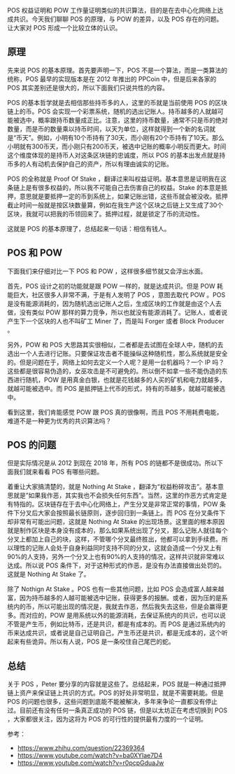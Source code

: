 POS 权益证明和 POW 工作量证明类似的共识算法，目的是在去中心化网络上达成共识。今天我们聊聊 POS 的原理，与 POW 的差异，以及 POS 存在的问题。让大家对 POS 形成一个比较立体的认识。

## 原理

先来说 POS 的基本原理。首先要声明一下，POS 不是一个算法，而是一类算法的统称，POS 最早的实现版本是在 2012 年推出的 PPCoin 中，但是后来各家的 POS 其实差别还是很大的，所以下面我们只说共性的内容。

POS 的基本哲学就是去相信那些持币多的人，这里的币就是当前使用 POS 的区块链上的币。POS 会实现一个彩票系统，随机的选出记账人。持币越多的人就越可能被选中，概率跟持币数量成正比。注意，这里的持币数量，通常不只是币的绝对数量，而是币的数量乘以持币时间，以天为单位，这样就得到一个新的名词就是“币天”。例如，小明有10个币持有了30天，而小刚有20个币持有了10天。那么小明就有300币天，而小刚只有200币天，被选中记账的概率小明反而更大。时间这个维度体现的是持币人对这条区块链的忠诚度，所以 POS 的基本出发点就是持币多的人有动机去保护自己的资产，所以有理由诚实的记账。

POS 的全称就是 Proof Of Stake ，翻译过来叫权益证明。基本意思是证明我在这条链上是有很多权益的，所以我不可能自己去伤害自己的权益。Stake 的本意是抵押，意思就是要抵押一定的币到系统上，如果记账出错，这些币就会被没收。抵押截止时间一般就是按区块数量算，例如在我生产这个区块之后链上又生成了30个区块，我就可以把我的币领回来了。抵押过程，就是锁定了币的流动性。

这就是 POS 的基本原理了，总结起来一句话：相信有钱人。

## POS 和 POW 

下面我们来仔细对比一下 POS 和 POW ，这样很多细节就又会浮出水面。

首先，POS 设计之初的功能就是跟 POW 一样的，就是达成共识。但是 POW 耗能巨大，社区很多人非常不满，于是有人发明了 POS ，意图去取代 POW 。POS 是没有能源消耗的，因为随机选出记账人之后，生成区块的工作就是由这个人去做，没有类似 POW 那样的算力竞争，所以也就没有能源消耗了。记账人，或者说产生下一个区块的人也不叫矿工 Miner 了，而是叫 Forger 或者 Block Producer 。

另外，POW 和 POS 大思路其实很相似，二者都是去试图在全球人中，随机的去选出一个人去进行记账。只要保证攻击者不能操纵这种随机性，那么系统就是安全的。但是问题在于，网络上如何去定义一个人呢？是用一台机器吗？一个 IP 吗？这些都是很容易伪造的，女巫攻击是不可避免的。所以倒不如拿一些不能伪造的东西进行随机，POW 是用真金白银，也就是花钱越多的人买的矿机和电力就越多，就越可能被选中。而 POS 是抵押链上代币的形式，持有的币越多，就越可能被选中。

看到这里，我们肯能感觉 POW 跟 POS 真的很像啊，而且 POS 不用耗费电能，难道不是一种更为优秀的共识算法吗？

## POS 的问题

但是实际情况是从 2012 到现在 2018 年，所有 POS 的链都不是很成功。所以下面我们就来看看 POS 有哪些问题。

着重让大家搞清楚的，就是 Nothing At Stake ，翻译为“权益粉碎攻击”。基本意思就是”如果我作恶，其实我也不会损失任何东西“。当然，这里的作恶方式肯定是有特指的。区块链存在于去中心化网络上，产生分叉是非常正常的事情，POW 条件下分叉后大家会按照最长链原则，逐步回归到一条链上。而 POS 在分叉条件下却非常有可能出问题，这就是 Nothing At Stake 的出现场景。这里面的根本原因就是制作区块是本身没有成本的，那么如果系统出现了分叉，那么记账人就往每个分叉上都加上自己的块，这样，不管哪个分叉最终胜出，他都可以拿到手续费。所以理性的记账人会处于自身利益同时支持不同的分叉，这就会造成一个分叉上有90%的人支持，另外一个分叉上也有90%的人支持的情况，这样共识就非常难以达成。所以说 POS 条件下，对于这种形式的作恶，是没有办法直接做出处罚的。这就是 Nothing At Stake 了。

除了 Nothign At Stake 。POS 也有一些其他问题，比如 POS 会造成富人越来越富，因为持币越多的人越可能被选中记账，获得更多的报酬。或者，因为压的是系统内的币，所以可能出现的情况是，我就去作恶，然后我失去这些，但是会赢得更多。而对应的，POW 是用系统以外的能源消耗，去保证系统内的共识，也可以说不管是产生币，例如比特币，还是共识，都是有成本的。而 POS 是通过系统内的币来达成共识，或者说是自己证明自己，产生币还是共识，都是无成本的，这个听起来有些诡异。所以有人说，POS 是一条咬住自己尾巴的蛇。

## 总结

关于 POS ，Peter 要分享的内容就是这些了。总结起来，POS 就是一种通过抵押链上资产来保证链上共识的方式。POS 的好处非常明显，就是不需要耗能。但是 POS 的问题也很多，这些问题到底能不能被解决，多年来争论一直都没有停止过。目前还有没有任何一条真正成功的 POS 链，但是以太坊正在考虑切换到 POS ，大家都很关注，因为这将为 POS 的可行性的提供最有力度的一个证明。

参考：

- https://www.zhihu.com/question/22369364
- https://www.youtube.com/watch?v=ba0XYlae7D4
- https://www.youtube.com/watch?v=r0pcpGduaJw
